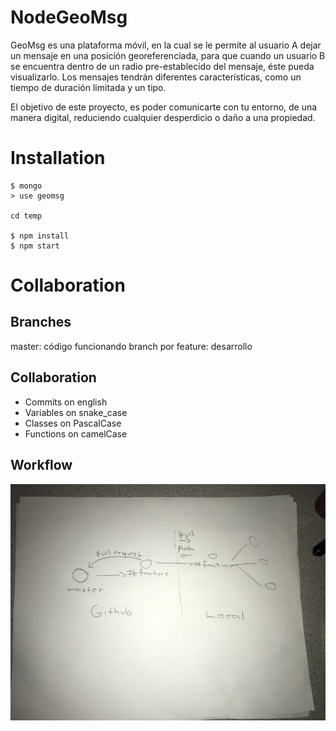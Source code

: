 # NodeGeoMsg

GeoMsg es una plataforma móvil, en la cual se le permite al usuario A dejar un mensaje en una posición georeferenciada, para que cuando un usuario B se encuentra dentro de un radio pre-establecido del mensaje, éste pueda visualizarlo. Los mensajes tendrán diferentes características, como un tiempo de duración limitada y un tipo.

El objetivo de este proyecto, es poder comunicarte con tu entorno, de una manera digital, reduciendo cualquier desperdicio o daño a una propiedad.

# Installation

```
$ mongo
> use geomsg

cd temp

$ npm install
$ npm start
```

# Collaboration

## Branches

master: código funcionando
branch por feature: desarrollo

## Collaboration

* Commits on english
* Variables on snake_case
* Classes on PascalCase
* Functions on camelCase

## Workflow

![](./workflow.jpg)
